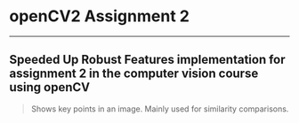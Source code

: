 # openCV2 Assignment 2
-------------------------
## Speeded Up Robust Features implementation for assignment 2 in the computer vision course using openCV

> Shows key points in an image.
> Mainly used for similarity comparisons.
